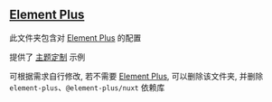 ## [Element Plus][element-plus]

此文件夹包含对 [Element Plus][element-plus] 的配置

提供了 [主题定制](./app/assets/css/element-plus/index.scss) 示例

可根据需求自行修改, 若不需要 [Element Plus][element-plus], 可以删除该文件夹, 并删除 `element-plus`、`@element-plus/nuxt` 依赖库

[element-plus]: https://element-plus.org/zh-CN
